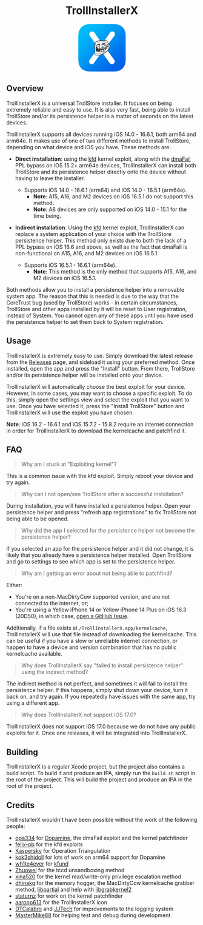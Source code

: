 <div align="center">
    <h1>TrollInstallerX</h1>
    <img src="Resources/Icon.png" width="125" height="125" />
</div>

## Overview
TrollInstallerX is a universal TrollStore installer. It focuses on being extremely reliable and easy to use. It is also very fast, being able to install TrollStore and/or its persistence helper in a matter of seconds on the latest devices.

TrollInstallerX supports all devices running iOS 14.0 - 16.6.1, both arm64 and arm64e. It makes use of one of two different methods to install TrollStore, depending on what device and iOS you have. These methods are:

* **Direct installation**: using the [kfd](https://github.com/felix-pb/kfd) kernel exploit, along with the [dmaFail](https://github.com/opa334/Dopamine/blob/2.x/Application/Dopamine/Exploits/dmaFail/dmaFail.c) PPL bypass on iOS 15.2+ arm64e devices, TrollInstallerX can install both TrollStore and its persistence helper directly onto the device without having to leave the installer.
  * Supports iOS 14.0 - 16.6.1 (arm64) and iOS 14.0 - 16.5.1 (arm64e).
    * **Note**: A15, A16, and M2 devices on iOS 16.5.1 do not support this method.
    * **Note**: A8 devices are only supported on iOS 14.0 - 15.1 for the time being.

* **Indirect installation**: Using the [kfd](https://github.com/felix-pb/kfd) kernel exploit, TrollInstallerX can replace a system application of your choice with the TrollStore persistence helper. This method only exists due to both the lack of a PPL bypass on iOS 16.6 and above, as well as the fact that dmaFail is non-functional on A15, A16, and M2 devices on iOS 16.5.1.
  * Supports iOS 16.5.1 - 16.6.1 (arm64e).
    * **Note**: This method is the only method that supports A15, A16, and M2 devices on iOS 16.5.1.

Both methods allow you to install a persistence helper into a removable system app. The reason that this is needed is due to the way that the CoreTrust bug (used by TrollStore) works - in certain circumstances, TrollStore and other apps installed by it will be reset to User registration, instead of System. You cannot open any of these apps until you have used the persistence helper to set them back to System registration.

## Usage
TrollInstallerX is extremely easy to use. Simply download the latest release from the [Releases](https://github.com/alfiecg24/TrollInstallerX/releases) page, and sideload it using your preferred method. Once installed, open the app and press the "Install" button. From there, TrollStore and/or its persistence helper will be installed onto your device.

TrollInstallerX will automatically choose the best exploit for your device. However, in some cases, you may want to choose a specific exploit. To do this, simply open the settings view and select the exploit that you want to use. Once you have selected it, press the "Install TrollStore" button and TrollInstallerX will use the exploit you have chosen.

**Note**: iOS 16.2 - 16.6.1 and iOS 15.7.2 - 15.8.2 require an internet connection in order for TrollInstallerX to download the kernelcache and patchfind it.

## FAQ
> Why am I stuck at "Exploiting kernel"?

This is a common issue with the kfd exploit. Simply reboot your device and try again.

> Why can I not open/see TrollStore after a successful installation?

During installation, you will have installed a persistence helper. Open your persistence helper and press "refresh app registrations" to fix TrollStore not being able to be opened.

> Why did the app I selected for the persistence helper not become the persistence helper?

If you selected an app for the persistence helper and it did not change, it is likely that you already have a persistence helper installed. Open TrollStore and go to settings to see which app is set to the persistence helper.

> Why am I getting an error about not being able to patchfind?

Either:
- You're on a non-MacDirtyCow supported version, and are not connected to the internet, or;
- You're using a Yellow iPhone 14 or Yellow iPhone 14 Plus on iOS 16.3 (20D50), in which case, [open a GitHub Issue](https://github.com/alfiecg24/TrollInstallerX/issues/new/choose).

Additionally, if a file exists at `/TrollInstallerX.app/kernelcache`, TrollInstallerX will use that file instead of downloading the kernelcache. This can be useful if you have a slow or unreliable internet connection, or happen to have a device and version combination that has no public kernelcache available.

> Why does TrollInstallerX say "failed to install persistence helper" using the indirect method?

The indirect method is not perfect, and sometimes it will fail to install the persistence helper. If this happens, simply shut down your device, turn it back on, and try again. If you repeatedly have issues with the same app, try using a different app.

> Why does TrollInstallerX not support iOS 17.0?

TrollInstallerX does not support iOS 17.0 because we do not have any public exploits for it. Once one releases, it will be integrated into TrollInstallerX.

## Building
TrollInstallerX is a regular Xcode project, but the project also contains a build script. To build it and produce an IPA, simply run the `build.sh` script in the root of the project. This will build the project and produce an IPA in the root of the project.

## Credits
TrollInstallerX wouldn't have been possible without the work of the following people:
* [opa334](https://x.com/opa334dev) for [Dopamine](https://github.com/opa334/Dopamine), the dmaFail exploit and the kernel patchfinder
* [felix-pb](https://github.com/felix-pb) for the kfd exploits
* [Kaspersky](https://securelist.com/operation-triangulation-the-last-hardware-mystery/111669/) for Operation Triangulation
* [kok3shidoll](https://github.com/kok3shidoll) for lots of work on arm64 support for Dopamine
* [wh1te4ever](https://github.com/wh1te4ever) for [kfund](https://github.com/wh1te4ever/kfund)
* [Zhuowei](https://github.com/zhuowei) for the tccd unsandboxing method
* [xina520](https://x.com/xina520) for the kernel read/write-only privilege escalation method
* [dhinakg](https://github.com/dhinakg) for the memory hogger, the MacDirtyCow kernelcache grabber method, [libpartial](https://github.com/dhinakg/partial) and help with [libgrabkernel2](https://github.com/alfiecg24/libgrabkernel2)
* [staturnz](https://github.com/staturnzz) for work on the kernel patchfinder
* [aaronp613](https://x.com/aaronp613) for the TrollInstallerX icon
* [DTCalabro](https://github.com/DTCalabro) and [JJTech](https://github.com/JJTech0130) for improvements to the logging system
* [MasterMike88](https://x.com/MasterMike88) for helping test and debug during development
